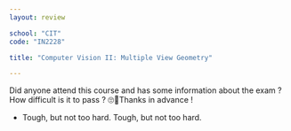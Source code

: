 ```yaml
---
layout: review

school: "CIT"
code: "IN2228"

title: "Computer Vision II: Multiple View Geometry"

---
```


Did anyone attend this course and has some information about the exam ? How difficult is it to pass ? 🙄🤔Thanks in advance !

- Tough, but not too hard. Tough, but not too hard.
